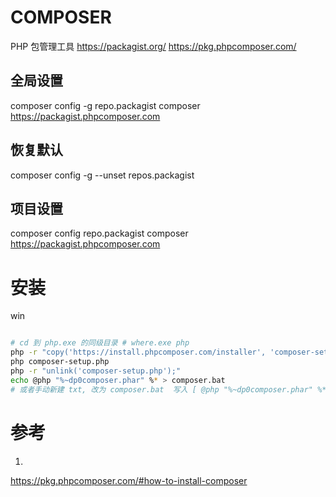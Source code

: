 # COMPOSER
PHP 包管理工具
https://packagist.org/
https://pkg.phpcomposer.com/

## 全局设置
composer config -g repo.packagist composer https://packagist.phpcomposer.com

## 恢复默认
composer config -g --unset repos.packagist

## 项目设置
composer config repo.packagist composer https://packagist.phpcomposer.com

# 安装

win
```bash

# cd 到 php.exe 的同级目录 # where.exe php
php -r "copy('https://install.phpcomposer.com/installer', 'composer-setup.php');"
php composer-setup.php
php -r "unlink('composer-setup.php');"
echo @php "%~dp0composer.phar" %* > composer.bat 
# 或者手动新建 txt, 改为 composer.bat  写入 [ @php "%~dp0composer.phar" %* ] , 不包含 []

```

# 参考
1. 
https://pkg.phpcomposer.com/#how-to-install-composer